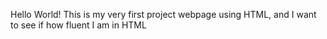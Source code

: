 Hello World! This is my very first project webpage using HTML, and I want to see if how fluent I am in HTML